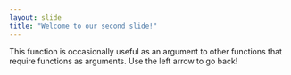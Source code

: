 ```yaml
---
layout: slide
title: "Welcome to our second slide!"
---
```

This function is occasionally useful as an argument to other functions that require functions as arguments.
Use the left arrow to go back!
